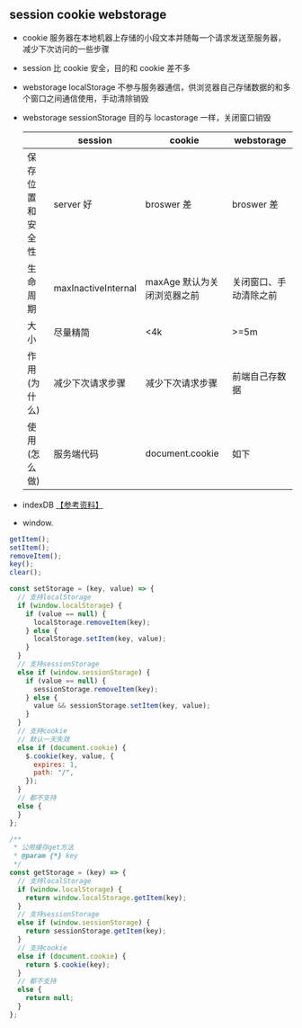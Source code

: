<!--
 * @Author: 鱼小柔
 * @Date: 2020-11-15 11:19:45
 * @LastEditors: your name
 * @LastEditTime: 2020-11-22 11:36:56
 * @Description: file content
-->
## session cookie webstorage

- cookie 服务器在本地机器上存储的小段文本并随每一个请求发送至服务器，减少下次访问的一些步骤
- session 比 cookie 安全，目的和 cookie 差不多
- webstorage localStorage
  不参与服务器通信，供浏览器自己存储数据的和多个窗口之间通信使用，手动清除销毁
- webstorage sessionStorage
  目的与 locastorage 一样，关闭窗口销毁

  |                  | session             | cookie                      | webstorage             |
  | ---------------- | ------------------- | --------------------------- | ---------------------- |
  | 保存位置和安全性 | server 好           | broswer 差                  | broswer 差             |
  | 生命周期         | maxInactiveInternal | maxAge 默认为关闭浏览器之前 | 关闭窗口、手动清除之前 |
  | 大小             | 尽量精简            | <4k                         | >=5m                   |
  | 作用(为什么)     | 减少下次请求步骤    | 减少下次请求步骤            | 前端自己存数据         |
  | 使用(怎么做)     | 服务端代码          | document.cookie             | 如下                   |
- indexDB [【参考资料】]("http://www.ruanyifeng.com/blog/2018/07/indexeddb.html")
- window.

```js
getItem();
setItem();
removeItem();
key();
clear();
```

```js
const setStorage = (key, value) => {
  // 支持localStorage
  if (window.localStorage) {
    if (value == null) {
      localStorage.removeItem(key);
    } else {
      localStorage.setItem(key, value);
    }
  }
  // 支持sessionStorage
  else if (window.sessionStorage) {
    if (value == null) {
      sessionStorage.removeItem(key);
    } else {
      value && sessionStorage.setItem(key, value);
    }
  }
  // 支持cookie
  // 默认一天失效
  else if (document.cookie) {
    $.cookie(key, value, {
      expires: 1,
      path: "/",
    });
  }
  // 都不支持
  else {
  }
};

/**
 * 公用缓存get方法
 * @param {*} key
 */
const getStorage = (key) => {
  // 支持localStorage
  if (window.localStorage) {
    return window.localStorage.getItem(key);
  }
  // 支持sessionStorage
  else if (window.sessionStorage) {
    return sessionStorage.getItem(key);
  }
  // 支持cookie
  else if (document.cookie) {
    return $.cookie(key);
  }
  // 都不支持
  else {
    return null;
  }
};
```
